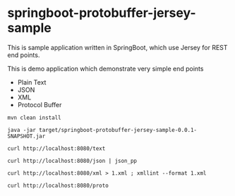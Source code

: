 # springboot-protobuffer-jersey-sample

This is sample application written in SpringBoot, which use Jersey for REST end points. 

This is demo application which demonstrate very simple end points

- Plain Text
- JSON
- XML
- Protocol Buffer


```
mvn clean install

java -jar target/springboot-protobuffer-jersey-sample-0.0.1-SNAPSHOT.jar

curl http://localhost:8080/text

curl http://localhost:8080/json | json_pp

curl http://localhost:8080/xml > 1.xml ; xmllint --format 1.xml

curl http://localhost:8080/proto
```